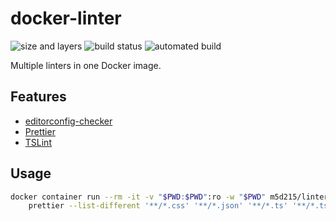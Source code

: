 # docker-linter

![size and layers](https://images.microbadger.com/badges/image/m5d215/linter.svg)
![build status](https://img.shields.io/docker/build/m5d215/linter.svg)
![automated build](https://img.shields.io/docker/automated/m5d215/linter.svg)

Multiple linters in one Docker image.

## Features

- [editorconfig-checker](https://github.com/editorconfig-checker/editorconfig-checker.javascript)
- [Prettier](https://prettier.io)
- [TSLint](https://palantir.github.io/tslint)

## Usage

```sh
docker container run --rm -it -v "$PWD:$PWD":ro -w "$PWD" m5d215/linter \
    prettier --list-different '**/*.css' '**/*.json' '**/*.ts' '**/*.tsx'
```
